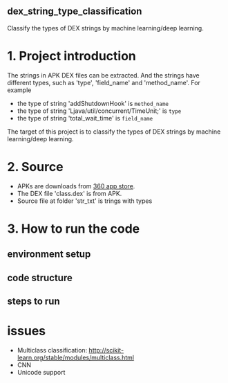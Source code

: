dex_string_type_classification
------------------------------

Classify the types of DEX strings by machine learning/deep learning.


# 1. Project introduction

The strings in APK DEX files can be extracted. And the strings have different types, such as 'type', 'field_name' and 'method_name'. For example
* the type of string 'addShutdownHook' is `method_name`
* the type of string 'Ljava/util/concurrent/TimeUnit;' is `type`
* the type of string 'total_wait_time' is `field_name`

The target of this project is to classify the types of DEX strings by machine learning/deep learning.


# 2. Source

* APKs are downloads from [360 app store](https://ext.se.360.cn/).
* The DEX file 'class.dex' is from APK.
* Source file at folder 'str_txt' is trings with types 



# 3. How to run the code

## environment setup



## code structure



## steps to run






# issues

* Multiclass classification: http://scikit-learn.org/stable/modules/multiclass.html
* CNN 
* Unicode support